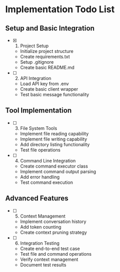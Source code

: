 # Implementation Todo List

## Setup and Basic Integration
- [x] 1. Project Setup
  - Initialize project structure
  - Create requirements.txt
  - Setup .gitignore
  - Create basic README.md

- [ ] 2. API Integration
  - Load API key from .env
  - Create basic client wrapper
  - Test basic message functionality

## Tool Implementation
- [ ] 3. File System Tools
  - Implement file reading capability
  - Implement file writing capability
  - Add directory listing functionality
  - Test file operations

- [ ] 4. Command Line Integration
  - Create command executor class
  - Implement command output parsing
  - Add error handling
  - Test command execution

## Advanced Features
- [ ] 5. Context Management
  - Implement conversation history
  - Add token counting
  - Create context pruning strategy

- [ ] 6. Integration Testing
  - Create end-to-end test case
  - Test file and command operations
  - Verify context management
  - Document test results 